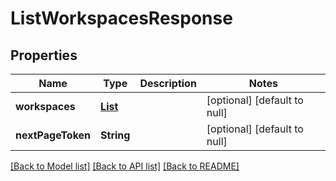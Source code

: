 # ListWorkspacesResponse
## Properties

| Name | Type | Description | Notes |
|------------ | ------------- | ------------- | -------------|
| **workspaces** | [**List**](Workspace.md) |  | [optional] [default to null] |
| **nextPageToken** | **String** |  | [optional] [default to null] |

[[Back to Model list]](../README.md#documentation-for-models) [[Back to API list]](../README.md#documentation-for-api-endpoints) [[Back to README]](../README.md)

